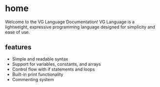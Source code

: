 # home
Welcome to the VG Language Documentation!
VG Language is a lightweight,
expressive programming language designed for simplicity and ease of use.
## features
* Simple and readable syntax
* Support for variables, constants, and arrays
* Control flow with if statements and loops
* Built-in print functionality
* Commenting system
